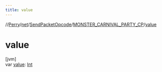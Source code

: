 ```yaml
---
title: value
---
```

//[Perry](../../../../index.html)/[net](../../index.html)/[SendPacketOpcode](../index.html)/[MONSTER_CARNIVAL_PARTY_CP](index.html)/[value](value.html)



# value



[jvm]\
var [value](value.html): [Int](https://kotlinlang.org/api/latest/jvm/stdlib/kotlin/-int/index.html)




